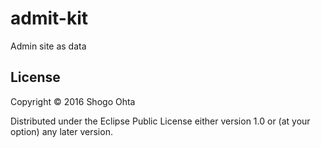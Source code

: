 # admit-kit

Admin site as data

## License

Copyright © 2016 Shogo Ohta

Distributed under the Eclipse Public License either version 1.0 or (at your option) any later version.
